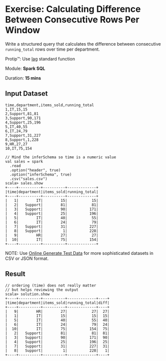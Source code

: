 # Exercise: Calculating Difference Between Consecutive Rows Per Window

Write a structured query that calculates the difference between consecutive `running_total` rows over time per department.

Protip™: Use [lag](http://spark.apache.org/docs/latest/api/scala/index.html#org.apache.spark.sql.functions$) standard function

Module: **Spark SQL**

Duration: **15 mins**

## Input Dataset

```text
time,department,items_sold,running_total
1,IT,15,15
2,Support,81,81
3,Support,90,171
4,Support,25,196
5,IT,40,55
6,IT,24,79
7,Support,31,227
8,Support,1,228
9,HR,27,27
10,IT,75,154
```

```text
// Mind the inferSchema so time is a numeric value
val sales = spark
  .read
  .option("header", true)
  .option("inferSchema", true)
  .csv("sales.csv")
scala> sales.show
+----+----------+----------+-------------+
|time|department|items_sold|running_total|
+----+----------+----------+-------------+
|   1|        IT|        15|           15|
|   2|   Support|        81|           81|
|   3|   Support|        90|          171|
|   4|   Support|        25|          196|
|   5|        IT|        40|           55|
|   6|        IT|        24|           79|
|   7|   Support|        31|          227|
|   8|   Support|         1|          228|
|   9|        HR|        27|           27|
|  10|        IT|        75|          154|
+----+----------+----------+-------------+
```

NOTE: Use [Online Generate Test Data](http://www.convertcsv.com/generate-test-data.htm) for more sophisticated datasets in CSV or JSON format.

## Result

```text
// ordering (time) does not really matter
// but helps reviewing the output
scala> solution.show
+----+----------+----------+-------------+----+
|time|department|items_sold|running_total|diff|
+----+----------+----------+-------------+----+
|   9|        HR|        27|           27|  27|
|   1|        IT|        15|           15|  15|
|   5|        IT|        40|           55|  40|
|   6|        IT|        24|           79|  24|
|  10|        IT|        75|          154|  75|
|   2|   Support|        81|           81|  81|
|   3|   Support|        90|          171|  90|
|   4|   Support|        25|          196|  25|
|   7|   Support|        31|          227|  31|
|   8|   Support|         1|          228|   1|
+----+----------+----------+-------------+----+
```

<!--
## Solution

```text
import org.apache.spark.sql.expressions.Window
val departmentByTimeAsc = Window.partitionBy("department").orderBy($"time".asc)

val solution = sales.withColumn("diff", 'running_total - lag('running_total, 1, 0).over(departmentByTime))
```

-->
